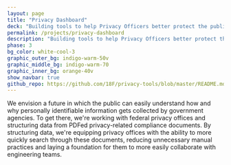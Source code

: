 ```yaml
---
layout: page
title: "Privacy Dashboard"
deck: "Building tools to help Privacy Officers better protect the public’s privacy"
permalink: /projects/privacy-dashboard
description: "Building tools to help Privacy Officers better protect the public’s privacy"
phase: 3
bg_color: white-cool-3
graphic_outer_bg: indigo-warm-50v
graphic_middle_bg: indigo-warm-70
graphic_inner_bg: orange-40v
show_navbar: true
github_repo: https://github.com/18F/privacy-tools/blob/master/README.md
---
```


We envision a future in which the public can easily understand how and why personally identifiable information gets collected by government agencies. To get there, we're working with federal privacy offices and structuring data from PDFed privacy-related compliance documents. By structuring data, we're equipping privacy offices with the ability to more quickly search through these documents, reducing unnecessary manual practices and laying a foundation for them to more easily collaborate with engineering teams.

